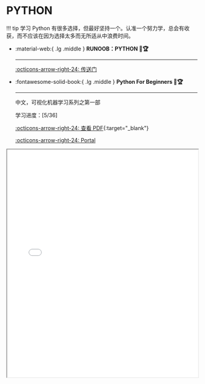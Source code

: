 # PYTHON

!!! tip
    学习 Python 有很多选择，但最好坚持一个。认准一个努力学，总会有收获，而不应该在因为选择太多而无所适从中浪费时间。

<div class="grid cards" markdown>

-   :material-web:{ .lg .middle } __RUNOOB：PYTHON 🎯🏆__

    ---

    [:octicons-arrow-right-24: <a href="https://www.runoob.com/python3/python3-tutorial.html" target="_blank"> 传送门 </a>](#)

-   :fontawesome-solid-book:{ .lg .middle } __Python For Beginners 🎯🏆__

    ---

    中文，可视化机器学习系列之第一部

    学习进度：[5/36]

    [:octicons-arrow-right-24: 查看 PDF](/CODING/PYTHON/Book1_Python-For-Beginners_编程不难.pdf){:target="_blank"}

    [:octicons-arrow-right-24: <a href="https://github.com/Visualize-ML/Book1_Python-For-Beginners" target="_blank"> Portal </a>](#)

</div>

<iframe src="/CODING/PYTHON/Book1_Python-For-Beginners_编程不难.pdf" width="100%" height="600px"></iframe>